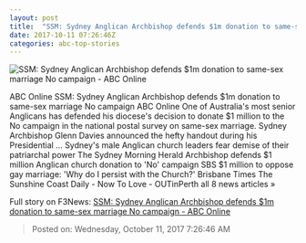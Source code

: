 ```yaml
---
layout: post
title:  "SSM: Sydney Anglican Archbishop defends $1m donation to same-sex marriage No campaign - ABC Online"
date: 2017-10-11 07:26:46Z
categories: abc-top-stories
---
```


![SSM: Sydney Anglican Archbishop defends $1m donation to same-sex marriage No campaign - ABC Online](http://www.abc.net.au/news/image/8376352-1x1-700x700.jpg)

ABC Online SSM: Sydney Anglican Archbishop defends $1m donation to same-sex marriage No campaign ABC Online One of Australia's most senior Anglicans has defended his diocese's decision to donate $1 million to the No campaign in the national postal survey on same-sex marriage. Sydney Archbishop Glenn Davies announced the hefty handout during his Presidential ... Sydney's male Anglican church leaders fear demise of their patriarchal power The Sydney Morning Herald Archbishop defends $1 million Anglican church donation to 'No' campaign SBS $1 million to oppose gay marriage: 'Why do I persist with the Church?' Brisbane Times The Sunshine Coast Daily - Now To Love - OUTinPerth all 8 news articles »


Full story on F3News: [SSM: Sydney Anglican Archbishop defends $1m donation to same-sex marriage No campaign - ABC Online](http://www.f3nws.com/n/EAcpRE)

> Posted on: Wednesday, October 11, 2017 7:26:46 AM
